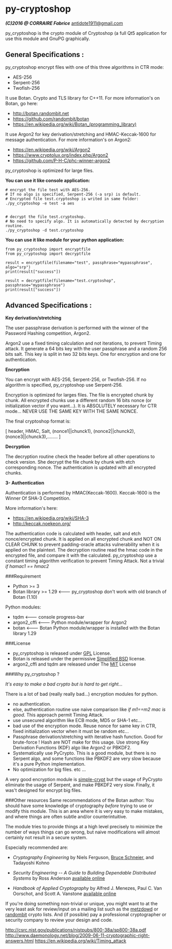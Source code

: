 py-cryptoshop
===============
***(C)2016 @ CORRAIRE Fabrice***
antidote1911@gmail.com

py_cryptoshop is the crypto module of Cryptoshop (a full Qt5 application for use this module
and GnuPG graphically.


General Specifications :
-----------------
py_cryptoshop encrypt files with one of this three algorithms in CTR mode:
- AES-256
- Serpent-256
- Twofish-256

It use Botan. Crypto and TLS library for C++11.
For more information's on Botan, go here:
- http://botan.randombit.net
- https://github.com/randombit/botan
- https://en.wikipedia.org/wiki/Botan_(programming_library)

It use Argon2 for key derivation/stretching and HMAC-Keccak-1600 for message authentication.
For more information's on Argon2:
- https://en.wikipedia.org/wiki/Argon2
- https://www.cryptolux.org/index.php/Argon2
- https://github.com/P-H-C/phc-winner-argon2

py_cryptoshop is optimized for large files.

<b>You can use it like console application:</b>

    # encrypt the file test with AES-256.
    # If no algo is specified, Serpent-256 (-a srp) is default.
    # Encrypted file test.cryptoshop is writed in same folder:
    ./py_cryptoshop -e test -a aes


    # decrypt the file test.cryptoshop.
    # No need to specify algo. It is automatically detected by decryption routine.
    ./py_cryptoshop -d test.cryptoshop


<b>You can use it like module for your python application:</b>

    from py_cryptoshop import encryptfile
    from py_cryptoshop import decryptfile

    result = encryptfile(filename="test", passphrase="mypassphrase", algo="srp")
    print(result["success"])

    result = decryptfile(filename="test.cryptoshop", passphrase="mypassphrase")
    print(result["success"])

Advanced Specifications :
-----------------
<b>Key derivation/stretching</b>

The user passphrase derivation is performed with the winner of the Password Hashing
competition, Argon2.

Argon2 use a fixed timing calculation and not iterations, to prevent Timing attack.
It generate a 64 bits key with the user passphrase and a random 256 bits salt. This key is
split in two 32 bits keys. One for encryption and one for authentication.

<b>Encryption</b>

You can encrypt with AES-256, Serpent-256, or Twofish-256. If no algorithm is specified,
py_cryptoshop use Serpent-256.

Encryption is optimized for larges files. The file is encrypted chunk by chunk. All encrypted
chunks use a different random 16 bits nonce (or initialization vector if you want...). It is ABSOLUTELY necessary
for CTR mode... NEVER USE THE SAME KEY WITH THE SAME NONCE.

The final cryptoshop format is:

[ header, HMAC, Salt, (nonce1||chunck1), (nonce2||chunck2), (nonce3||chunck3),........ ]

<b>Decryption</b>

The decryption routine check the header before all other operations to check version. She decrypt the file
chunk by chunk with etch corresponding nonce. The authentication is updated with all encrypted chunks.

<b>3- Authentication</b>

Authentication is performed by HMAC(Keccak-1600). Keccak-1600 is the Winner Of SHA-3 Competition.

More information's here:
- https://en.wikipedia.org/wiki/SHA-3
- http://keccak.noekeon.org/

The authentication code is calculated with header, salt and etch nonce/encrypted chunk.
It is applied on all encrypted chunk and NOT ON CLEAR CHUNK to prevent padding-oracle attacks vulnerability
when it is applied on the plaintext.
The decryption routine read the hmac code in the encrypted file, and compare it with the calculated.
py_cryptoshop use a constant timing algorithm verification to prevent Timing Attack. Not a trivial
<i>if hamac1 == hmac2</i>

###Requirement
- Python >= 3
- Botan library >= 1.29 <---  py_cryptoshop don't work with old branch of Botan (1.10)

Python modules:
- tqdm  <--- console progress-bar
- argon2_cffi <--- Python module/wrapper for Argon2
- botan <--- Botan Python module/wrapper is installed with the Botan library 1.29

###License

- py_cryptoshop is released under [GPL](https://github.com/Antidote1911/py_cryptoshop/blob/master/py_cryptoshop_license) License.
- Botan is released under the permissive [Simplified BSD](http://botan.randombit.net/license.txt) license.
- argon2_cffi and tqdm are released under The [MIT](https://github.com/hynek/argon2_cffi/blob/master/LICENSE) License

###Why py_cryptoshop ?

<i>It's easy to make a bad crypto but is hard to get right...</i>

There is a lot of bad (really really bad...) encryption modules for python.
- no authentication.
- else, authentication routine use naive comparison like <i>if m1==m2 mac is good</i>. This approach permit Timing Attack.
- use unsecured algorithm like ECB mode, MD5 or SHA-1 etc...
- bad use of the encryption mode. Reuse nonce for same key in CTR, fixed initialization vector when it must be random etc...
- Passphrase derivation/stretching with iterative hash function. Good for brute-force ! Hash are NOT make for this usage. Use strong Key Derivation Functions (KDF) algo like Argon2 or PBKDF2.
- Systematically use PyCrypto. This is a good module, but there is no Serpent algo, and some functions like PBKDF2 are very slow because it's a pure Python implementation.
- No optimization for big files.
etc ...

A very good encryption module is [simple-crypt](https://github.com/andrewcooke/simple-crypt) but the usage of PyCrypto eliminate the usage of Serpent, and make PBKDF2 very slow. Finally, it was't designed for encrypt big files.

###Other resources
Same recommendations of the Botan author:
You should have some knowledge of cryptography *before* trying to use
or modify this module. This is an area where it is very easy to make mistakes,
and where things are often subtle and/or counterintuitive.

The module tries to provide things at a high level precisely to
minimize the number of ways things can go wrong, but naive modifications will
almost certainly not result in a secure system.

Especially recommended are:

- *Cryptography Engineering*
  by Niels Ferguson, [Bruce Schneier](https://www.schneier.com/), and Tadayoshi Kohno

- *Security Engineering -- A Guide to Building Dependable Distributed Systems*
  by Ross Anderson
  [available online](https://www.cl.cam.ac.uk/~rja14/book.html)

- *Handbook of Applied Cryptography*
by Alfred J. Menezes, Paul C. Van Oorschot, and Scott A. Vanstone
[available online](http://www.cacr.math.uwaterloo.ca/hac/)

If you're doing something non-trivial or unique, you might want to at
the very least ask for review/input on a mailing list such as the
[metzdowd](http://www.metzdowd.com/mailman/listinfo/cryptography) or
[randombit](http://lists.randombit.net/mailman/listinfo/cryptography)
crypto lists. And (if possible) pay a professional cryptographer or
security company to review your design and code.


http://csrc.nist.gov/publications/nistpubs/800-38a/sp800-38a.pdf
http://www.daemonology.net/blog/2009-06-11-cryptographic-right-answers.html
https://en.wikipedia.org/wiki/Timing_attack
